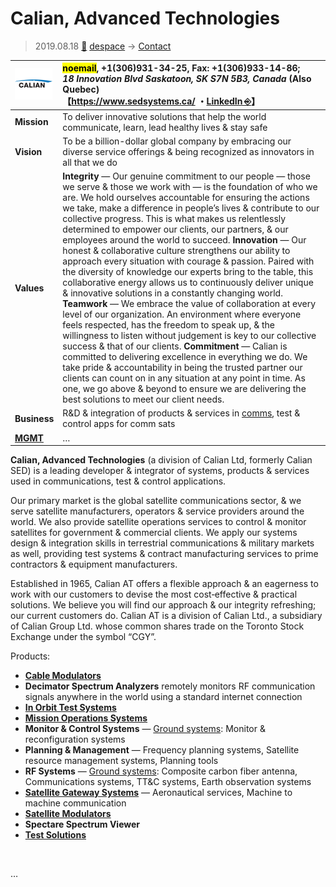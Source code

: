 # Calian, Advanced Technologies
> 2019.08.18 [🚀](../../index/index.md) [despace](../index.md) → [Contact](../contact.md)

|[![](../f/con/c/calian_logo1_thumb.png)](../f/con/c/calian_logo1.png)|<mark>noemail</mark>, +1(306)931-34-25, Fax: +1(306)933-14-86;<br> *18 Innovation Blvd Saskatoon, SK S7N 5B3, Canada* (Also Quebec)<br> 【<https://www.sedsystems.ca/> ・[LinkedIn ⎆](https://www.linkedin.com/company/calian-advanced-technologies/)】|
|:--|:--|
|**Mission**|To deliver innovative solutions that help the world communicate, learn, lead healthy lives & stay safe|
|**Vision**|To be a billion-dollar global company by embracing our diverse service offerings & being recognized as innovators in all that we do|
|**Values**|**Integrity** — 	Our genuine commitment to our people — those we serve & those we work with — is the foundation of who we are. We hold ourselves accountable for ensuring the actions we take, make a difference in people’s lives & contribute to our collective progress. This is what makes us relentlessly determined to empower our clients, our partners, & our employees around the world to succeed. **Innovation** — Our honest & collaborative culture strengthens our ability to approach every situation with courage & passion. Paired with the diversity of knowledge our experts bring to the table, this collaborative energy allows us to continuously deliver unique & innovative solutions in a constantly changing world. **Teamwork** — We embrace the value of collaboration at every level of our organization. An environment where everyone feels respected, has the freedom to speak up, & the willingness to listen without judgement is key to our collective success & that of our clients. **Commitment** — Calian is committed to delivering excellence in everything we do. We take pride & accountability in being the trusted partner our clients can count on in any situation at any point in time. As one, we go above & beyond to ensure we are delivering the best solutions to meet our client needs.|
|**Business**|R&D & integration of products & services in [comms](../comms.md), test & control apps for comm sats|
|**[MGMT](../mgmt.md)**|…|

**Calian, Advanced Technologies** (a division of Calian Ltd, formerly Calian SED) is a leading developer & integrator of systems, products & services used in communications, test & control applications.

Our primary market is the global satellite communications sector, & we serve satellite manufacturers, operators & service providers around the world. We also provide satellite operations services to control & monitor satellites for government & commercial clients. We apply our systems design & integration skills in terrestrial communications & military markets as well, providing test systems & contract manufacturing services to prime contractors & equipment manufacturers.

Established in 1965, Calian AT offers a flexible approach & an eagerness to work with our customers to devise the most cost‑effective & practical solutions. We believe you will find our approach & our integrity refreshing; our current customers do. Calian AT is a division of Calian Ltd., a subsidiary of Calian Group Ltd. whose common shares trade on the Toronto Stock Exchange under the symbol “CGY”.

Products:

   - **[Cable Modulators](cable.md)**
   - **Decimator Spectrum Analyzers** remotely monitors RF communication signals anywhere in the world using a standard internet connection
   - **[In Orbit Test Systems](../test.md)**
   - **[Mission Operations Systems](../scs.md)**
   - **Monitor & Control Systems** — [Ground systems](../scs.md): Monitor & reconfiguration systems
   - **Planning & Management** — Frequency planning systems, Satellite resource management systems, Planning tools
   - **RF Systems** — [Ground systems](../scs.md): Composite carbon fiber antenna, Communications systems, TT&C systems, Earth observation systems
   - **[Satellite Gateway Systems](../scs.md)** — Aeronautical services, Machine to machine communication
   - **[Satellite Modulators](../comms.md)**
   - **Spectare Spectrum Viewer**
   - **[Test Solutions](../test.md)**

<p style="page-break-after:always"> </p>

…
